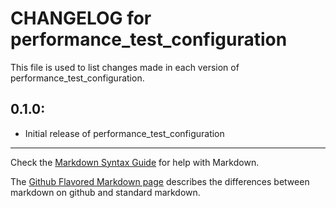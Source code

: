 # CHANGELOG for performance_test_configuration

This file is used to list changes made in each version of performance_test_configuration.

## 0.1.0:

* Initial release of performance_test_configuration

- - -
Check the [Markdown Syntax Guide](http://daringfireball.net/projects/markdown/syntax) for help with Markdown.

The [Github Flavored Markdown page](http://github.github.com/github-flavored-markdown/) describes the differences between markdown on github and standard markdown.
